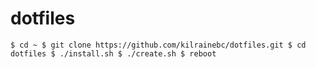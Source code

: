 # dotfiles

`$ cd ~
$ git clone https://github.com/kilrainebc/dotfiles.git
$ cd dotfiles
$ ./install.sh
$ ./create.sh
$ reboot`
